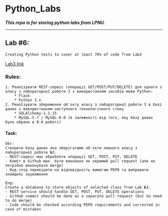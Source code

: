 # Python_Labs #
***This repo is for storing python labs from LPNU.***
- - - -

## Lab #6: ##
    Creating Python tests to cover at least 70% of code from Lab3
[Lab3 link](https://github.com/dchelyuk/Python_Labs/tree/master/Lab3 "Lab3")

### Rules: ###
    1. Реалізувати REST-сервіс (операції GET/POST/PUT/DELETE) для одного з класу з лабораторної роботи 3 з використанням засобів мови Python:
        * Flask
        * Python 3.x
    2. Реалізувати збереження об'єкту класу з лабораторної роботи 3 в базі даних з використанням наступного технологічного стеку 
        * SQLAlchemy-1.1.15
        * MySQL-5.7 / MySQL-8.0 (в залежності від того, яку базу даних було обрано в 8-й роботі)

#### Task: ####
    Ukr:
    Створити базу даних яка зберігатиме об'єкти певного класу з лабораторної роботи №3.
    - REST-сервіс має обробляти операції GET, POST, PUT, DELETE
    - Коміт в Github має  бути виконано як окремий pull request (але не потрібно виконувати merge)
    - Код слід перевірити на відповідність вимогам РЕР8 та виправити знайдені зауваження

    Eng:
    Create a database to store objects of selected class from Lab №3.
    - REST-service should handle GET, POST, PUT, DELETE operations
    - GitHub commit should be done as a separate pull request (but no need to do merge)
    - Code should be checked according PEP8 requirements and corrected in case of mistakes
